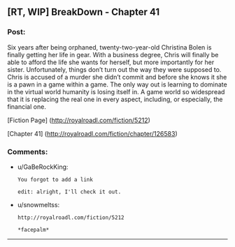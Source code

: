 ## [RT, WIP] BreakDown - Chapter 41

### Post:

Six years after being orphaned, twenty-two-year-old Christina Bolen is finally getting her life in gear. With a business degree, Chris will finally be able to afford the life she wants for herself, but more importantly for her sister. Unfortunately, things don’t turn out the way they were supposed to. Chris is accused of a murder she didn’t commit and before she knows it she is a pawn in a game within a game. The only way out is learning to dominate in the virtual world humanity is losing itself in. A game world so widespread that it is replacing the real one in every aspect, including, or especially, the financial one. 

[Fiction Page] (http://royalroadl.com/fiction/5212)


[Chapter 41] (http://royalroadl.com/fiction/chapter/126583)

### Comments:

- u/GaBeRockKing:
  ```
  You forgot to add a link

  edit: alright, I'll check it out.
  ```

- u/snowmeltss:
  ```
  http://royalroadl.com/fiction/5212 

  *facepalm*
  ```

---

